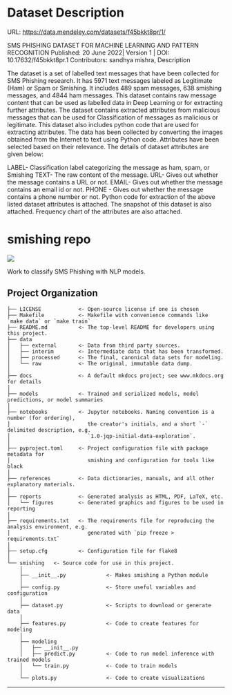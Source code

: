 # Dataset Description

URL: https://data.mendeley.com/datasets/f45bkkt8pr/1/

SMS PHISHING DATASET FOR MACHINE LEARNING AND PATTERN RECOGNITION
Published: 20 June 2022| Version 1 | DOI: 10.17632/f45bkkt8pr.1
Contributors:
sandhya mishra,
Description

The dataset is a set of labelled text messages that have been collected for SMS Phishing research. It has 5971 text messages labeled as Legitimate (Ham) or Spam or Smishing. It includes 489 spam messages, 638 smishing messages, and 4844 ham messages. This dataset contains raw message content that can be used as labelled data in Deep Learning or for extracting further attributes. The dataset contains extracted attributes from malicious messages that can be used for Classification of messages as malicious or legitimate. This dataset also includes python code that are used for extracting attributes. The data has been collected by converting the images obtained from the Internet to text using Python code. Attributes have been selected based on their relevance. The details of dataset attributes are given below: 

LABEL- Classification label categorizing the message as ham, spam, or Smishing
TEXT- The raw content of the message.
URL- Gives out whether the message contains a URL or not.
EMAIL- Gives out whether the message contains an email id or not.
PHONE - Gives out whether the message contains a phone number or not.
Python code for extraction of the above listed dataset attributes is attached. The snapshot of this dataset is also attached. Frequency chart of the attributes are also attached.






# smishing repo

<a target="_blank" href="https://cookiecutter-data-science.drivendata.org/">
    <img src="https://img.shields.io/badge/CCDS-Project%20template-328F97?logo=cookiecutter" />
</a>

Work to classify SMS Phishing with NLP models.

## Project Organization

```
├── LICENSE            <- Open-source license if one is chosen
├── Makefile           <- Makefile with convenience commands like `make data` or `make train`
├── README.md          <- The top-level README for developers using this project.
├── data
│   ├── external       <- Data from third party sources.
│   ├── interim        <- Intermediate data that has been transformed.
│   ├── processed      <- The final, canonical data sets for modeling.
│   └── raw            <- The original, immutable data dump.
│
├── docs               <- A default mkdocs project; see www.mkdocs.org for details
│
├── models             <- Trained and serialized models, model predictions, or model summaries
│
├── notebooks          <- Jupyter notebooks. Naming convention is a number (for ordering),
│                         the creator's initials, and a short `-` delimited description, e.g.
│                         `1.0-jqp-initial-data-exploration`.
│
├── pyproject.toml     <- Project configuration file with package metadata for 
│                         smishing and configuration for tools like black
│
├── references         <- Data dictionaries, manuals, and all other explanatory materials.
│
├── reports            <- Generated analysis as HTML, PDF, LaTeX, etc.
│   └── figures        <- Generated graphics and figures to be used in reporting
│
├── requirements.txt   <- The requirements file for reproducing the analysis environment, e.g.
│                         generated with `pip freeze > requirements.txt`
│
├── setup.cfg          <- Configuration file for flake8
│
└── smishing   <- Source code for use in this project.
    │
    ├── __init__.py             <- Makes smishing a Python module
    │
    ├── config.py               <- Store useful variables and configuration
    │
    ├── dataset.py              <- Scripts to download or generate data
    │
    ├── features.py             <- Code to create features for modeling
    │
    ├── modeling                
    │   ├── __init__.py 
    │   ├── predict.py          <- Code to run model inference with trained models          
    │   └── train.py            <- Code to train models
    │
    └── plots.py                <- Code to create visualizations
```

--------

